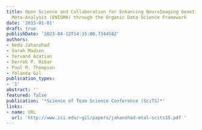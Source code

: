 ```yaml
---
title: Open Science and Collaboration for Enhancing NeuroImaging Genetics through
  Meta-Analysis (ENIGMA) through the Organic Data Science Framework
date: '2015-01-01'
draft: true
publishDate: '2023-04-12T14:15:08.734458Z'
authors:
- Neda Jahanshad
- Sarah Madsen
- Yervand Azatian
- Derrek P. Hibar
- Paul M. Thompson
- Yolanda Gil
publication_types:
- '1'
abstract: ''
featured: false
publication: '*Science of Team Science Conference (SciTS)*'
links:
- name: URL
  url: 'http://www.isi.edu/~gil/papers/jahanshad-etal-scits15.pdf '
---
```


